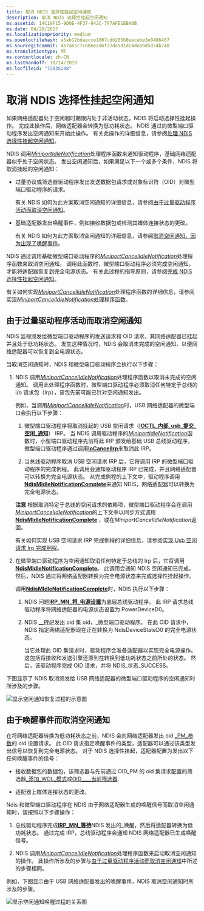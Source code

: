 ```yaml
---
title: 取消 NDIS 选择性挂起空闲通知
description: 取消 NDIS 选择性挂起空闲通知
ms.assetid: 14C19F15-9D0E-4F37-942C-7F7AFE1EBA0B
ms.date: 04/20/2017
ms.localizationpriority: medium
ms.openlocfilehash: a5ab12bdaecce1007cdb205b8eecebe3e0486407
ms.sourcegitcommit: 4b7a6ac7c68e6ad6f27da5d1dc4deabd5d34b748
ms.translationtype: MT
ms.contentlocale: zh-CN
ms.lasthandoff: 10/24/2019
ms.locfileid: "72835248"
---
```

# <a name="canceling-the-ndis-selective-suspend-idle-notification"></a>取消 NDIS 选择性挂起空闲通知


如果网络适配器处于空闲超时期限内处于非活动状态，NDIS 将启动选择性挂起操作。 完成此操作后，网络适配器会转换为低功耗状态。 NDIS 通过向微型端口驱动程序发出空闲通知来开始此操作。 有关此操作的详细信息，请参阅[处理 NDIS 选择性挂起空闲通知](handling-the-ndis-selective-suspend-idle-notification.md)。

NDIS 调用[*MiniportIdleNotification*](https://docs.microsoft.com/windows-hardware/drivers/ddi/ndis/nc-ndis-miniport_idle_notification)处理程序函数来通知驱动程序，基础网络适配器似乎处于空闲状态。 发出空闲通知后，如果满足以下一个或多个条件，NDIS 将取消挂起的空闲通知：

-   过量协议或筛选器驱动程序发出发送数据包请求或对象标识符（OID）对微型端口驱动程序的请求。

    有关 NDIS 如何为此方案取消空闲通知的详细信息，请参阅[由于过量驱动程序活动而取消空闲通知](#canceling-the-idle-notification-because-of-overlying-driver-activity)。

-   基础适配器发出唤醒事件，例如接收数据包或检测其媒体连接状态的更改。

    有关 NDIS 如何为此方案取消空闲通知的详细信息，请参阅[取消空闲通知，因为出现了唤醒事件](#canceling-the-idle-notification-because-of-wake-up-events)。

NDIS 通过调用基础微型端口驱动程序的[*MiniportCancelIdleNotification*](https://docs.microsoft.com/windows-hardware/drivers/ddi/ndis/nc-ndis-miniport_cancel_idle_notification)处理程序函数来取消空闲通知。 调用此函数时，微型端口驱动程序必须完成空闲通知，才能将适配器恢复到完全电源状态。 有关此过程的指导原则，请参阅[完成 NDIS 选择性挂起空闲通知](completing-the-ndis-selective-suspend-idle-notification.md)。

有关如何实现[*MiniportCancelIdleNotification*](https://docs.microsoft.com/windows-hardware/drivers/ddi/ndis/nc-ndis-miniport_cancel_idle_notification)处理程序函数的详细信息，请参阅[实现*MiniportCancelIdleNotification*处理程序函数](implementing-a-miniportcancelidlenotification-handler-function.md)。

## <a name="canceling-the-idle-notification-because-of-overlying-driver-activity"></a>由于过量驱动程序活动而取消空闲通知


NDIS 监视颁发给微型端口驱动程序的发送请求和 OID 请求，其网络适配器已挂起并且处于低功耗状态。 发生这种情况时，NDIS 会取消未完成的空闲通知，以便网络适配器可以恢复到全电源状态。

当取消空闲通知时，NDIS 和微型端口驱动程序会执行以下步骤：

1.  NDIS 调用[*MiniportCancelIdleNotification*](https://docs.microsoft.com/windows-hardware/drivers/ddi/ndis/nc-ndis-miniport_cancel_idle_notification)处理程序函数以取消未完成的空闲通知。 调用此处理程序函数时，微型端口驱动程序必须取消任何特定于总线的 i/o 请求包（Irp），该包先前可能已针对空闲通知发出。

    例如，当调用[*MiniportCancelIdleNotification*](https://docs.microsoft.com/windows-hardware/drivers/ddi/ndis/nc-ndis-miniport_cancel_idle_notification)时，USB 网络适配器的微型端口会执行以下步骤：

    1.  微型端口驱动程序将取消挂起的 USB 空闲请求（[**IOCTL\_内部\_usb\_提交\_空闲\_通知**](https://docs.microsoft.com/windows-hardware/drivers/ddi/usbioctl/ni-usbioctl-ioctl_internal_usb_submit_idle_notification)） IRP。 当 NDIS 调用驱动程序的[*MiniportIdleNotification*](https://docs.microsoft.com/windows-hardware/drivers/ddi/ndis/nc-ndis-miniport_idle_notification)函数时，小型端口驱动程序先前将此 IRP 颁发给基础 USB 总线驱动程序。 微型端口驱动程序通过调用[**IoCancelIrp**](https://docs.microsoft.com/windows-hardware/drivers/ddi/wdm/nf-wdm-iocancelirp)来取消此 IRP。

    2.  当总线驱动程序取消 USB 空闲请求 IRP 后，它将调用 IRP 的微型端口驱动程序的完成例程。 此调用会通知驱动程序 IRP 已完成，并且网络适配器可以转换为完全电源状态。 从完成例程的上下文中，驱动程序调用[**NdisMIdleNotificationComplete**](https://docs.microsoft.com/windows-hardware/drivers/ddi/ndis/nf-ndis-ndismidlenotificationcomplete)来通知 NDIS，网络适配器可以转换为完全电源状态。

    **注意** 根据取消特定于总线的空闲请求的依赖项，微型端口驱动程序会在调用[*MiniportCancelIdleNotification*](https://docs.microsoft.com/windows-hardware/drivers/ddi/ndis/nc-ndis-miniport_cancel_idle_notification)的上下文中以同步方式调用[**NdisMIdleNotificationComplete**](https://docs.microsoft.com/windows-hardware/drivers/ddi/ndis/nf-ndis-ndismidlenotificationcomplete) ，或在*MiniportCancelIdleNotification*返回。

    有关如何实现 USB 空闲请求 IRP 完成例程的详细信息，请参阅[实现 Usb 空闲请求 Irp 完成例程](implementing-a-usb-idle-request-irp-completion-routine.md)。

2.  在微型端口驱动程序为空闲通知取消任何特定于总线的 Irp 后，它将调用[**NdisMIdleNotificationComplete**](https://docs.microsoft.com/windows-hardware/drivers/ddi/ndis/nf-ndis-ndismidlenotificationcomplete)。 此调用会通知 NDIS 空闲通知已完成。 然后，NDIS 通过将网络适配器转换为完全电源状态来完成选择性挂起操作。

    调用[**NdisMIdleNotificationComplete**](https://docs.microsoft.com/windows-hardware/drivers/ddi/ndis/nf-ndis-ndismidlenotificationcomplete)时，NDIS 执行以下步骤：

    1.  NDIS 问题[**IRP\_MN\_将\_电源设置**](https://docs.microsoft.com/windows-hardware/drivers/kernel/irp-mn-set-power)为底层总线驱动程序。 此 IRP 请求总线驱动程序将网络适配器的电源状态设置为 PowerDeviceD0。

    2.  NDIS [\_\_PNP](https://docs.microsoft.com/windows-hardware/drivers/network/oid-pnp-set-power)发出 oid 集 oid，\_微型端口驱动程序。 在此 OID 请求中，NDIS 指定网络适配器现在正在转换为 NdisDeviceStateD0 的完全电源状态。

        当它处理此 OID 集请求时，驱动程序会准备适配器以实现完全电源操作。 这包括将接收和发送引擎还原到在转换到低功耗状态之前所处的状态。 然后，该驱动程序完成 OID 请求，并将 NDIS\_状态\_SUCCESS。

下图显示了 NDIS 取消颁发给 USB 网络适配器的微型端口驱动程序的空闲通知时所涉及的步骤。

![显示空闲通知恢复过程的示意图](images/ndis-ss-idle-notification-resume.png)

## <a name="canceling-the-idle-notification-because-of-wake-up-events"></a>由于唤醒事件而取消空闲通知


在将网络适配器转换为低功耗状态之前，NDIS 会向网络适配器发出 oid [\_PM\_参数](https://docs.microsoft.com/windows-hardware/drivers/network/oid-pm-parameters)的 oid 设置请求。 此 OID 请求指定唤醒事件的类型，适配器可以通过该类型发出信号以恢复到完全电源状态。 对于 NDIS 选择性挂起，适配器配置为发出以下任何唤醒事件的信号：

-   接收数据包的数据包，该筛选器与先前通过 OID\_PM 的 oid 集请求配置的筛选器[\_添加\_WOL\_模式](https://docs.microsoft.com/windows-hardware/drivers/network/oid-pm-add-wol-pattern)或[OID\_\_\_\_当前筛选器](https://docs.microsoft.com/windows-hardware/drivers/network/oid-gen-current-packet-filter).

-   适配器上媒体连接状态的更改。

Ndis 和微型端口驱动程序在 NDIS 由于网络适配器生成的唤醒信号而取消空闲通知时，请按照以下步骤操作：

1.  总线驱动程序完成[**IRP\_MN\_等待**](https://docs.microsoft.com/windows-hardware/drivers/kernel/irp-mn-wait-wake)NDIS 发出的\_唤醒，然后将适配器转换为低功耗状态。 通过完成 IRP，总线驱动程序会通知 NDIS 网络适配器已生成唤醒信号。

2.  NDIS 调用[*MiniportCancelIdleNotification*](https://docs.microsoft.com/windows-hardware/drivers/ddi/ndis/nc-ndis-miniport_cancel_idle_notification)处理程序函数来启动取消空闲通知的操作。 此操作所涉及的步骤与[由于过量驱动程序活动而取消空闲通知](#canceling-the-idle-notification-because-of-overlying-driver-activity)中所述的步骤相同。

例如，下图显示由于 USB 网络适配器发出的唤醒事件，NDIS 取消空闲通知时所涉及的步骤。

![显示空闲通知唤醒过程的关系图](images/ndis-ss-idle-notification-resume-wake.png)









